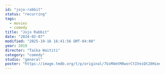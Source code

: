 ```yaml
---
id: "jojo-rabbit"
status: "recurring"
tags:
  - movies
  - comedy
title: "Jojo Rabbit"
date: "2024-02-07"
modified: "2025-10-16 16:41:56 GMT-04:00"
year: 2019
director: "Taika Waititi"
category: "comedy"
studio: "general"
poster: "https://image.tmdb.org/t/p/original/7GsM4mtM0worCtIVeiQt28HieeN.jpg"
---
```

